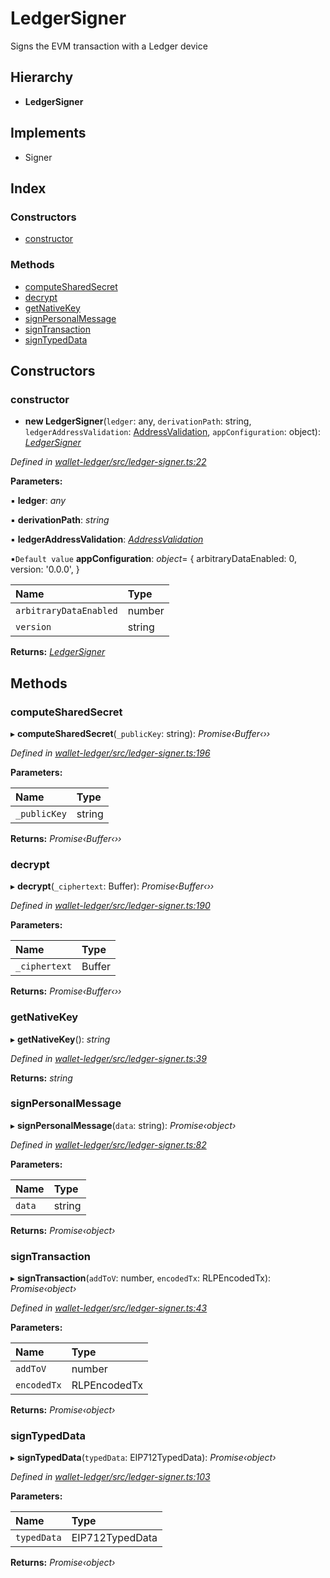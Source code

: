 # LedgerSigner

Signs the EVM transaction with a Ledger device

## Hierarchy

* **LedgerSigner**

## Implements

* Signer

## Index

### Constructors

* [constructor]()

### Methods

* [computeSharedSecret]()
* [decrypt]()
* [getNativeKey]()
* [signPersonalMessage]()
* [signTransaction]()
* [signTypedData]()

## Constructors

### constructor

+ **new LedgerSigner**\(`ledger`: any, `derivationPath`: string, `ledgerAddressValidation`: [AddressValidation](), `appConfiguration`: object\): [_LedgerSigner_]()

_Defined in_ [_wallet-ledger/src/ledger-signer.ts:22_](https://github.com/celo-org/celo-monorepo/blob/master/packages/sdk/wallets/wallet-ledger/src/ledger-signer.ts#L22)

**Parameters:**

▪ **ledger**: _any_

▪ **derivationPath**: _string_

▪ **ledgerAddressValidation**: [_AddressValidation_]()

▪`Default value` **appConfiguration**: _object_= { arbitraryDataEnabled: 0, version: '0.0.0', }

| Name | Type |
| :--- | :--- |
| `arbitraryDataEnabled` | number |
| `version` | string |

**Returns:** [_LedgerSigner_]()

## Methods

### computeSharedSecret

▸ **computeSharedSecret**\(`_publicKey`: string\): _Promise‹Buffer‹››_

_Defined in_ [_wallet-ledger/src/ledger-signer.ts:196_](https://github.com/celo-org/celo-monorepo/blob/master/packages/sdk/wallets/wallet-ledger/src/ledger-signer.ts#L196)

**Parameters:**

| Name | Type |
| :--- | :--- |
| `_publicKey` | string |

**Returns:** _Promise‹Buffer‹››_

### decrypt

▸ **decrypt**\(`_ciphertext`: Buffer\): _Promise‹Buffer‹››_

_Defined in_ [_wallet-ledger/src/ledger-signer.ts:190_](https://github.com/celo-org/celo-monorepo/blob/master/packages/sdk/wallets/wallet-ledger/src/ledger-signer.ts#L190)

**Parameters:**

| Name | Type |
| :--- | :--- |
| `_ciphertext` | Buffer |

**Returns:** _Promise‹Buffer‹››_

### getNativeKey

▸ **getNativeKey**\(\): _string_

_Defined in_ [_wallet-ledger/src/ledger-signer.ts:39_](https://github.com/celo-org/celo-monorepo/blob/master/packages/sdk/wallets/wallet-ledger/src/ledger-signer.ts#L39)

**Returns:** _string_

### signPersonalMessage

▸ **signPersonalMessage**\(`data`: string\): _Promise‹object›_

_Defined in_ [_wallet-ledger/src/ledger-signer.ts:82_](https://github.com/celo-org/celo-monorepo/blob/master/packages/sdk/wallets/wallet-ledger/src/ledger-signer.ts#L82)

**Parameters:**

| Name | Type |
| :--- | :--- |
| `data` | string |

**Returns:** _Promise‹object›_

### signTransaction

▸ **signTransaction**\(`addToV`: number, `encodedTx`: RLPEncodedTx\): _Promise‹object›_

_Defined in_ [_wallet-ledger/src/ledger-signer.ts:43_](https://github.com/celo-org/celo-monorepo/blob/master/packages/sdk/wallets/wallet-ledger/src/ledger-signer.ts#L43)

**Parameters:**

| Name | Type |
| :--- | :--- |
| `addToV` | number |
| `encodedTx` | RLPEncodedTx |

**Returns:** _Promise‹object›_

### signTypedData

▸ **signTypedData**\(`typedData`: EIP712TypedData\): _Promise‹object›_

_Defined in_ [_wallet-ledger/src/ledger-signer.ts:103_](https://github.com/celo-org/celo-monorepo/blob/master/packages/sdk/wallets/wallet-ledger/src/ledger-signer.ts#L103)

**Parameters:**

| Name | Type |
| :--- | :--- |
| `typedData` | EIP712TypedData |

**Returns:** _Promise‹object›_

